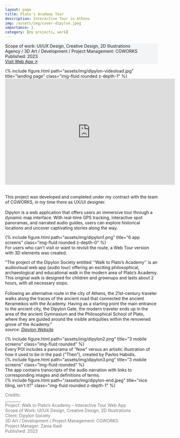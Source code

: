 ```yaml
---
layout: page
title: Plato's Academy Tour
description: Interactive Tour in Athens
img: /assets/img/cover-dipylon.jpeg
importance: 1
category: [my projects, work]
---
```


<div class="px-3 pt-3 pb-1 mb-3 rounded" style="background-color: rgba(43, 86, 127, .05);">
    <p>
    Scope of work: UI/UX Design, Creative Design, 2D Illustrations<br>
    Agency / 3D Art / Development / Project Management: CGWORKS<br>
    Published: 2023<br>
    <a href="https://www.dipylon-walktoplatosacademy.org/">Visit Web App ↗</a>
    </p>
 </div>

<div class="videoWrapper">
  <!-- CSS tricks fluid-width-video -->
  {% include figure.html path="assets/img/dipylon-videoload.jpg" title="landing page" class="img-fluid rounded z-depth-1" %}
  <iframe width="560" height="349" loading="lazy" src="https://player.vimeo.com/video/801967900?background=1" frameborder="0" allowfullscreen>
  </iframe>
</div>


<br>
<div class="row text-md-center justify-content-center">
    <div class="col-lg-8">
        <p>This project was developed and completed under my contract with the team of CGWORKS, in my time there as UX/UI designer. <br><br>
        Dipylon is a web application that offers users an immersive tour through a dynamic map interface. With real-time GPS tracking, interactive spot panoramas, and narrated audio guides, users can explore historical locations and uncover captivating stories along the way.</p>
    </div>    
</div>

<!-- This project was developed and completed under my contract with the team of CGWORKS, in my time there as UX/UI designer.

Dipylon is a web application that offers users an immersive experience through a dynamic map interface. With real-time GPS tracking, interactive spot panoramas, and narrated audio guides, users can explore historical locations and uncover captivating stories along the way. -->

<div class="row">
    <div class="col-sm mt-3 mt-md-0">
        {% include figure.html path="assets/img/dipylon1.png" title="6 app screens" class="img-fluid rounded z-depth-0" %}
    </div>
</div>
<div class="caption">
    For users who can't visit or want to revisit the route, a Web Tour version with 3D elements was created.
</div>

<div class="row text-md-center justify-content-center">
    <div class="col-lg-8">
        <p>"The project of the Dipylon Society entitled ''Walk to Plato’s Academy'' is an audiovisual web app (audio tour) offering an exciting philosophical, archaeological and educational walk in the modern area of Plato’s Academy. This original walk is designed for children and grownups and lasts about 2 hours, with all necessary stops. <br><br>
        Following an alternative route in the city of Athens, the 21st-century traveler walks along the traces of the ancient road that connected the ancient Kerameikos with the Academy. Having as a starting point the main entrance to the ancient city, the Dipylon Gate, the modern traveler ends up in the area of the ancient Gymnasium and the Philosophical School of Plato, where they are guided around the visible antiquities within the renowned grove of the Academy."<br>
        <i>source: <a href="https://dipylon.org/en/2022/07/27/walk-to-platos-academy/"> Dipylon Website</a></i></p>
    </div>    
</div>

<!-- "The project of the Dipylon Society entitled ''Walk to Plato’s Academy'' is an audiovisual web app (audio tour) offering an exciting philosophical, archaeological and educational walk in the modern area of Plato’s Academy. This original walk is designed for children and grownups and lasts about 2 hours, with all necessary stops.

Following an alternative route in the city of Athens, the 21st-century traveler walks along the traces of the ancient road that connected the ancient Kerameikos with the Academy. Having as a starting point the main entrance to the ancient city, the Dipylon Gate, the modern traveler ends up in the area of the ancient Gymnasium and the Philosophical School of Plato, where they are guided around the visible antiquities within the renowned grove of the Academy." -->

<div class="row">
    <div class="col-sm mt-3 mt-md-0">
        {% include figure.html path="assets/img/dipylon2.png" title="3 mobile screens" class="img-fluid rounded" %}
    </div>
</div>
<div class="caption">
    Every POI includes a panorama of "Now" versus an artistic illustration of how it used to be in the past ("Then"), created by Pavlos Habidis.
</div>

<div class="row">
    <div class="col-sm mt-3 mt-md-0">
        {% include figure.html path="assets/img/dipylon3.png" title="3 mobile screens" class="img-fluid rounded" %}
    </div>
</div>
<div class="caption">
    The app contains transcripts of the audio narration with links to corresponding images and definitions of terms.
</div>

<!-- The code is simple.
Just wrap your images with `<div class="col-sm">` and place them inside `<div class="row">` (read more about the <a href="https://getbootstrap.com/docs/4.4/layout/grid/">Bootstrap Grid</a> system).
To make images responsive, add `img-fluid` class to each; for rounded corners and shadows use `rounded` and `z-depth-1` classes.
Here's the code for the last row of images above:

{% raw %}
```html
<div class="row justify-content-sm-center">
    <div class="col-sm-8 mt-3 mt-md-0">
        {% include figure.html path="assets/img/6.jpg" title="example image" class="img-fluid rounded z-depth-1" %}
    </div>
    <div class="col-sm-4 mt-3 mt-md-0">
        {% include figure.html path="assets/img/11.jpg" title="example image" class="img-fluid rounded z-depth-1" %}
    </div>
</div>
<div class="caption">
    You can also have artistically styled 2/3 + 1/3 images, like these.
</div>
```
{% endraw %} -->

<div class="row">
    <div class="col-sm mt-3 mt-md-0">
        {% include figure.html path="/assets/img/dipylon-end.jpeg" title="nice tiling, isn't it?" class="img-fluid rounded z-depth-1" %}
    </div>
</div>

<div class="text-center">
    <p style="color: #737373; font-weight: 400;">Credits:<br>
    ________<br>
    Project: Walk to Plato’s Academy – Interactive Tour Web App<br>
    Scope of Work: UI/UX Design, Creative Design, 2D Illustrations<br>
    Client: Dipylon Society<br>
    3D Art / Development / Project Management: CGWORKS<br>
    Project Manager: Zania Iliadi<br>    
    Published: 2023</p> 
</div>